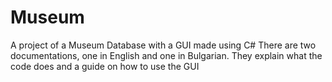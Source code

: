 # Museum
A project of a Museum Database with a GUI made using C#
There are two documentations, one in English and one in Bulgarian. They explain what the code does and a guide on how to use the GUI
